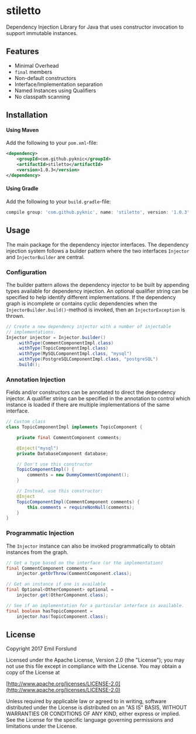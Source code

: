# stiletto
Dependency Injection Library for Java that uses constructor invocation to support immutable instances.

## Features
* Minimal Overhead
* `final` members
* Non-default constructors
* Interface/Implementation separation
* Named Instances using Qualifiers
* No classpath scanning

## Installation

#### Using Maven
Add the following to your `pom.xml`-file:

```xml
<dependency>
    <groupId>com.github.pyknic</groupId>
    <artifactId>stiletto</artifactId>
    <version>1.0.3</version>
</dependency>
```

#### Using Gradle
Add the following to your `build.gradle`-file:
```gradle
compile group: 'com.github.pyknic', name: 'stiletto', version: '1.0.3'
```

## Usage
The main package for the dependency injector interfaces. The dependency injection system follows a builder pattern where the two interfaces `Injector` and `InjectorBuilder` are central.

### Configuration
The builder pattern allows the dependency injector to be built by appending types available for dependency injection. An optional qualifier string can be specified to help identify different implementations. If the dependency graph is incomplete or contains cyclic dependencies when the `InjectorBuilder.build()`-method is invoked, then an `InjectorException` is thrown.

```java
// Create a new dependency injector with a number of injectable
// implementations.
Injector injector = Injector.builder()
    .withType(CommentComponentImpl.class)
    .withType(TopicComponentImpl.class)
    .withType(MySQLComponentImpl.class, "mysql")
    .withType(PostgreSQLComponentImpl.class, "postgreSQL")
    .build();
```

### Annotation Injection
Fields and/or constructors can be annotated to direct the dependency injector. A qualifier string can be specified in the annotation to control which instance is loaded if there are multiple implementations of the same interface.

```java
// Custom class
class TopicComponentImpl implements TopicComponent {

    private final CommentComponent comments;

    @Inject("mysql")
    private DatabaseComponent database;

    // Don't use this constructor
    TopicComponentImpl() {
        comments = new DummyCommentComponent();
    }

    // Instead, use this constructor:
    @Inject
    TopicComponentImpl(CommentComponent comments) {
        this.comments = requireNonNull(comments);
    }
}
```

### Programmatic Injection
The `Injector` instance can also be invoked programmatically to obtain instances from the graph.

```java
// Get a type based on the interface (or the implementation)
final CommentComponent comments =
    injector.getOrThrow(CommentComponent.class);

// Get an instance if one is available
final Optional<OtherComponent> optional =
    injector.get(OtherComponent.class);

// See if an implementation for a particular interface is available.
final boolean hasTopicComponent =
    injector.has(TopicComponent.class);
```

## License
Copyright 2017 Emil Forslund

Licensed under the Apache License, Version 2.0 (the "License");
you may not use this file except in compliance with the License.
You may obtain a copy of the License at

[http://www.apache.org/licenses/LICENSE-2.0](http://www.apache.org/licenses/LICENSE-2.0)

Unless required by applicable law or agreed to in writing, software
distributed under the License is distributed on an "AS IS" BASIS,
WITHOUT WARRANTIES OR CONDITIONS OF ANY KIND, either express or implied.
See the License for the specific language governing permissions and
limitations under the License.
